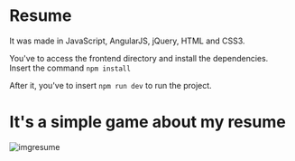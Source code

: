 # Resume
It was made in JavaScript, AngularJS, jQuery, HTML and CSS3.

You've to access the frontend directory and install the dependencies.<br>
Insert the command `npm install`<br>

After it, you've to insert `npm run dev` to run the project.

# It's a simple game about my resume
![imgresume](https://user-images.githubusercontent.com/29846498/30515412-5f14a2c2-9afd-11e7-91ee-02f80d0b276e.png)


